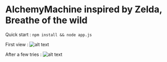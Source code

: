 # AlchemyMachine inspired by Zelda, Breathe of the wild

Quick start :
```npm install && node app.js```

First view :
![alt text](https://github.com/JejeDurden/AlchemyMachine/blob/master/screenshot1.png)

After a few tries :
![alt text](https://github.com/JejeDurden/AlchemyMachine/blob/master/screenshot2.png)
